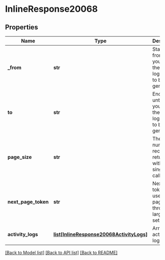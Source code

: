 # InlineResponse20068

## Properties
Name | Type | Description | Notes
------------ | ------------- | ------------- | -------------
**_from** | **str** | Start date from which you want the activity logs report to be generated. | [optional] 
**to** | **str** | End date until which you want the activity logs report to be generated | [optional] 
**page_size** | **str** | The number of records returned within a single API call. | [optional] 
**next_page_token** | **str** | Next page token is used to paginate through large result sets. | [optional] 
**activity_logs** | [**list[InlineResponse20068ActivityLogs]**](InlineResponse20068ActivityLogs.md) | Array of activity logs. | [optional] 

[[Back to Model list]](../README.md#documentation-for-models) [[Back to API list]](../README.md#documentation-for-api-endpoints) [[Back to README]](../README.md)

